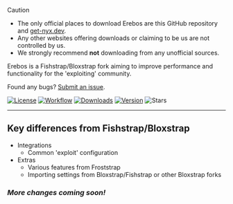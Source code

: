 > [!CAUTION]
> - The only official places to download Erebos are this GitHub repository and [get-nyx.dev](https://get-nyx.com).
> - Any other websites offering downloads or claiming to be us are not controlled by us.
> - We strongly recommend **not** downloading from any unofficial sources.

Erebos is a Fishstrap/Bloxstrap fork aiming to improve performance and functionality for the 'exploiting' community.

Found any bugs? [Submit an issue](https://github.com/wakefulblock262/erebos/issues/new/choose).

[![License][badge-repo-license]][repo-license]
[![Workflow][badge-repo-workflow]][repo-actions]
[![Downloads][badge-repo-downloads]][repo-releases]
[![Version][badge-repo-latest]][repo-latest]
![Stars][badge-repo-stars]

</div>

---

## Key differences from Fishstrap/Bloxstrap

- Integrations
  - Common 'exploit' configuration
- Extras
  - Various features from Froststrap
  - Importing settings from Bloxstrap/Fishstrap or other Bloxstrap forks

### *More changes coming soon!*

[badge-repo-license]:    https://img.shields.io/github/license/wakefulblock262/erebos?style=flat-square
[badge-repo-workflow]:   https://img.shields.io/github/actions/workflow/status/wakefulblock262/erebos/ci-release.yml?branch=main&label=builds&style=flat-square
[badge-repo-downloads]:  https://img.shields.io/github/downloads/wakefulblock262/erebos/latest/total?style=flat-square&color=981bfe
[badge-repo-latest]:     https://img.shields.io/github/v/release/wakefulblock262/erebos?style=flat-square
[badge-repo-stars]:      https://img.shields.io/github/stars/wakefulblock262/erebos?style=flat-square&color=dd9900

[repo-license]:  https://github.com/wakefulblock262/erebos/blob/main/LICENSE
[repo-actions]:  https://github.com/wakefulblock262/erebos/actions
[repo-releases]: https://github.com/wakefulblock262/erebos/releases
[repo-latest]:   https://github.com/wakefulblock262/erebos/releases/latest

[discord-invite]:  null
